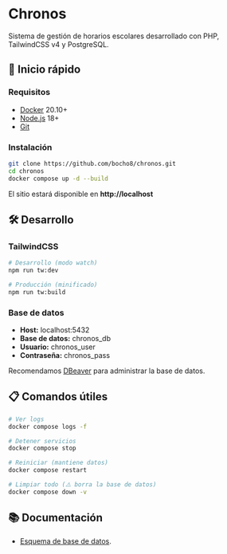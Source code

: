 # Chronos

Sistema de gestión de horarios escolares desarrollado con PHP, TailwindCSS v4 y PostgreSQL.

## 🚀 Inicio rápido

### Requisitos
- [Docker](https://docs.docker.com/get-docker) 20.10+
- [Node.js](https://nodejs.org/) 18+
- [Git](https://git-scm.com/downloads)

### Instalación
```bash
git clone https://github.com/bocho8/chronos.git
cd chronos
docker compose up -d --build
```

El sitio estará disponible en **http://localhost**

## 🛠️ Desarrollo

### TailwindCSS
```bash
# Desarrollo (modo watch)
npm run tw:dev

# Producción (minificado)
npm run tw:build
```

### Base de datos
- **Host:** localhost:5432
- **Base de datos:** chronos_db  
- **Usuario:** chronos_user
- **Contraseña:** chronos_pass

Recomendamos [DBeaver](https://dbeaver.io/download) para administrar la base de datos.

## 📋 Comandos útiles

```bash
# Ver logs
docker compose logs -f

# Detener servicios
docker compose stop

# Reiniciar (mantiene datos)
docker compose restart

# Limpiar todo (⚠️ borra la base de datos)
docker compose down -v
```

## 📚 Documentación

- [Esquema de base de datos](docs/database_schema.sql).
